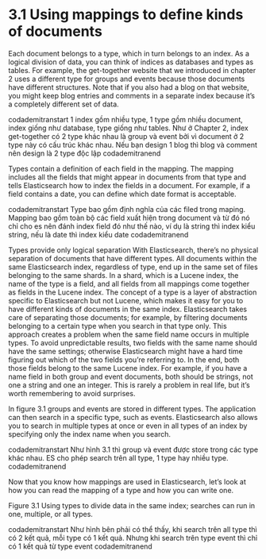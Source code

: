 # 3.1 Using mappings to define kinds of documents
Each document belongs to a type, which in turn belongs to an index. As a logical division of data, you can think of indices as databases and types as tables. For example, the get-together website that we introduced in chapter 2 uses a different type for groups and events because those documents have different structures. Note that if you also had a blog on that website, you might keep blog entries and comments in a separate index because it’s a completely different set of data.

codademitranstart
1 index gồm nhiều type, 1 type gồm nhiều document, index giống như database, type giống như tables. Như ở Chapter 2, index get-together có 2 type khác nhau là group và event bởi vì document ở 2 type này có cấu trúc khác nhau. Nếu bạn design 1 blog thì blog và comment nên design là 2 type độc lập
codademitranend

Types contain a definition of each field in the mapping. The mapping includes all the fields that might appear in documents from that type and tells Elasticsearch how to index the fields in a document. For example, if a field contains a date, you can define which date format is acceptable.

codademitranstart
Type bao gồm định nghĩa của các filed trong maping. Mapping bao gồm toàn bộ các field xuất hiện trong document và từ đó nó chỉ cho es nên đánh index field đó như thế nào, ví dụ là string thì index kiểu string, nếu là date thì index kiểu date
codademitranend

Types provide only logical separation
With Elasticsearch, there’s no physical separation of documents that have different types. All documents within the same Elasticsearch index, regardless of type, end up in the same set of files belonging to the same shards. In a shard, which is a Lucene index, the name of the type is a field, and all fields from all mappings come together as fields in the Lucene index.
The concept of a type is a layer of abstraction specific to Elasticsearch but not Lucene, which makes it easy for you to have different kinds of documents in the same index. Elasticsearch takes care of separating those documents; for example, by filtering documents belonging to a certain type when you search in that type only.
This approach creates a problem when the same field name occurs in multiple types. To avoid unpredictable results, two fields with the same name should have the same settings; otherwise Elasticsearch might have a hard time figuring out which of the two fields you’re referring to. In the end, both those fields belong to the same Lucene index. For example, if you have a name field in both group and event documents, both should be strings, not one a string and one an integer. This is rarely a problem in real life, but it’s worth remembering to avoid surprises.

In figure 3.1 groups and events are stored in different types. The application can then search in a specific type, such as events. Elasticsearch also allows you to search in multiple types at once or even in all types of an index by specifying only the index name when you search.

codademitranstart
Như hình 3.1 thì group và event được store trong các type khác nhau. ES cho phép search trên all type, 1 type hay nhiều type.
codademitranend

Now that you know how mappings are used in Elasticsearch, let’s look at how you can read the mapping of a type and how you can write one.

Figure 3.1 Using types to divide data in the same index; searches can run in one, multiple, or all types.

codademitranstart
Như hình bên phải có thể thấy, khi search trên all type thì có 2 kết quả, mỗi type có 1 kết quả. Nhưng khi search trên type event thì chỉ có 1 kết quả từ type event
codademitranend